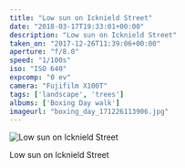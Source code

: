 ```yaml
---
title: "Low sun on Icknield Street"
date: "2018-03-17T19:33:01+00:00"
description: "Low sun on Icknield Street"
taken_on: "2017-12-26T11:39:06+00:00"
aperture: "f/8.0"
speed: "1/100s"
iso: "ISO 640"
expcomp: "0 ev"
camera: "Fujifilm X100T"
tags: ['landscape', 'trees']
albums: ['Boxing Day walk']
imageurl: "boxing_day_171226113906.jpg"
---
```


![Low sun on Icknield Street](https://wingsopenwide-images.s3.amazonaws.com/s/boxing_day_171226113906.jpg)

Low sun on Icknield Street